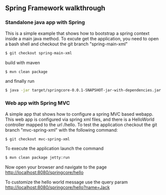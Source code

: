 ## Spring Framework walkthrough 

### Standalone java app with Spring 
This is a simple example that shows how to bootstrap a spring context inside a main java method.
To excute get the application, you need to open a bash shell and 
checkout the git branch "spring-main-xml" 

```sh
$ git checkout spring-main-xml
```

build with maven 

```sh
$ mvn clean package
```

and finally run
```sh
$ java -jar target/springcore-0.0.1-SNAPSHOT-jar-with-dependencies.jar
```

### Web app with Spring MVC 
A simple app that shows how to configure a spring MVC based webapp. This web app is configured via spring xml files, and there is a HelloWorld controller mapped to the url /hello. 
To test the application checkout the git branch "mvc-spring-xml" with the following command:

```sh
$ git checkout mvc-spring-xml
```

To execute the application launch the command 

```sh
$ mvn clean package jetty:run
```

Now open your browser and navigate to the page <http://localhost:8080/springcore/hello>

To customize the hello world message use the query param <http://localhost:8080/springcore/hello?name=Jack>

